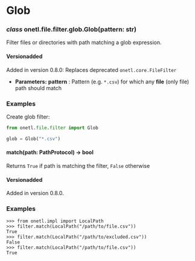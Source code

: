 <a id="glob-filter"></a>

# Glob

### *class* onetl.file.filter.glob.Glob(pattern: str)

Filter files or directories with path matching a glob expression.

#### Versionadded
Added in version 0.8.0: Replaces deprecated `onetl.core.FileFilter`

* **Parameters:**
  **pattern**
  : Pattern (e.g. `*.csv`) for which any **file** (only file) path should match

### Examples

Create glob filter:

```python
from onetl.file.filter import Glob

glob = Glob("*.csv")
```

<!-- !! processed by numpydoc !! -->

#### match(path: PathProtocol) → bool

Returns `True` if path is matching the filter, `False` otherwise

#### Versionadded
Added in version 0.8.0.

### Examples

```pycon
>>> from onetl.impl import LocalPath
>>> filter.match(LocalPath("/path/to/file.csv"))
True
>>> filter.match(LocalPath("/path/to/excluded.csv"))
False
>>> filter.match(LocalPath("/path/to/file.csv"))
True
```

<!-- !! processed by numpydoc !! -->
